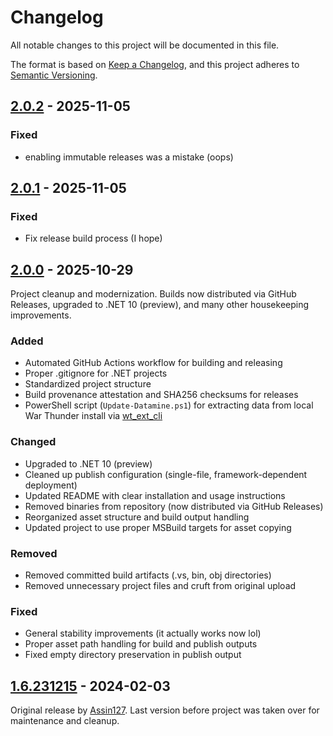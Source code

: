 # Changelog

All notable changes to this project will be documented in this file.

The format is based on [Keep a Changelog](https://keepachangelog.com/en/1.0.0/),
and this project adheres to [Semantic Versioning](https://semver.org/spec/v2.0.0.html).

## [2.0.2] - 2025-11-05

### Fixed

- enabling immutable releases was a mistake (oops)

## [2.0.1] - 2025-11-05

### Fixed

- Fix release build process (I hope)

## [2.0.0] - 2025-10-29

Project cleanup and modernization. Builds now distributed via GitHub Releases, upgraded to .NET 10 (preview), and many other housekeeping improvements.

### Added

- Automated GitHub Actions workflow for building and releasing
- Proper .gitignore for .NET projects
- Standardized project structure
- Build provenance attestation and SHA256 checksums for releases
- PowerShell script (`Update-Datamine.ps1`) for extracting data from local War Thunder install via [wt_ext_cli](https://github.com/Warthunder-Open-Source-Foundation/wt_ext_cli)

### Changed

- Upgraded to .NET 10 (preview)
- Cleaned up publish configuration (single-file, framework-dependent deployment)
- Updated README with clear installation and usage instructions
- Removed binaries from repository (now distributed via GitHub Releases)
- Reorganized asset structure and build output handling
- Updated project to use proper MSBuild targets for asset copying

### Removed

- Removed committed build artifacts (.vs, bin, obj directories)
- Removed unnecessary project files and cruft from original upload

### Fixed

- General stability improvements (it actually works now lol)
- Proper asset path handling for build and publish outputs
- Fixed empty directory preservation in publish output

## [1.6.231215] - 2024-02-03

Original release by [Assin127](https://live.warthunder.com/user/58909037/). Last version before project was taken over for maintenance and cleanup.

<!-- Versions -->
[2.0.2]: https://github.com/tsvl/WT-FCSGenerator/releases/tag/v2.0.2
[2.0.1]: https://github.com/tsvl/WT-FCSGenerator/releases/tag/v2.0.1
[2.0.0]: https://github.com/tsvl/WT-FCSGenerator/releases/tag/v2.0.0
[1.6.231215]: https://github.com/tsvl/WT-FCSGenerator/releases/tag/v1.6.231215
